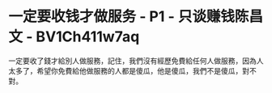 # 一定要收钱才做服务 - P1 - 只谈赚钱陈昌文 - BV1Ch411w7aq

一定要收了錢才給別人做服務，記住，我們沒有經歷免費給任何人做服務，因為人太多了，希望你免費給他做服務的人都是傻瓜，他是傻瓜，我們不是傻瓜，對不對。

